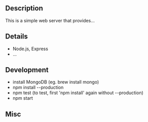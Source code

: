 
Description
-----------

This is a simple web server that provides...

Details
-------

- Node.js, Express
- ...

Development
-----------

- install MongoDB (eg. brew install mongo)
- npm install --production
- npm test (to test, first 'npm install' again without --production)
- npm start

Misc
----

